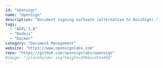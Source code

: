 ```yaml
---
id: "opensign"
name: "OpenSign"
description: "Document signing software (alternative to DocuSign)."
tags:
  - "AGPL-3.0"
  - "Nodejs"
  - "Docker"
category: "Document Management"
website: "https://www.opensignlabs.com"
repo: "https://github.com/opensignlabs/opensign"
#image: "/placeholder.svg?height=300&width=400"
---
```


